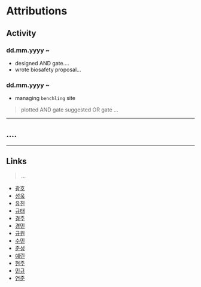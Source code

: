 # Attributions


## Activity
### dd.mm.yyyy ~ 
* designed AND gate....
* wrote biosafety proposal...
### dd.mm.yyyy ~
* managing `benchling` site
>plotted AND gate
>suggested OR gate
>...
---
## ....
---
## Links
>...


* [광호](https://github.com/KUAS-Korea/KUAS-2021-igem/blob/main/Team/광호.md)
* [성욱](https://github.com/KUAS-Korea/KUAS-2021-igem/blob/main/Team/성욱.md)
* [유진](https://github.com/KUAS-Korea/KUAS-2021-igem/blob/main/Team/유진.md)
* [규태](https://github.com/KUAS-Korea/KUAS-2021-igem/blob/main/Team/규태.md)
* [경주](https://github.com/KUAS-Korea/KUAS-2021-igem/blob/main/Team/경주.md)
* [경민](https://github.com/KUAS-Korea/KUAS-2021-igem/blob/main/Team/경민.md)
* [규원](https://github.com/KUAS-Korea/KUAS-2021-igem/blob/main/Team/규원.md)
* [수민](https://github.com/KUAS-Korea/KUAS-2021-igem/blob/main/Team/수민.md)
* [준성](https://github.com/KUAS-Korea/KUAS-2021-igem/blob/main/Team/준성.md)
* [예린](https://github.com/KUAS-Korea/KUAS-2021-igem/blob/main/Team/예린.md)
* [현주](https://github.com/KUAS-Korea/KUAS-2021-igem/blob/main/Team/현주.md)
* [민규](https://github.com/KUAS-Korea/KUAS-2021-igem/blob/main/Team/민규.md)
* [연준](https://github.com/KUAS-Korea/KUAS-2021-igem/blob/main/Team/연준.md)
